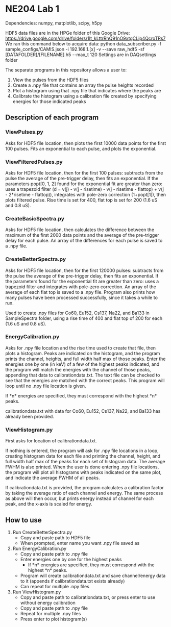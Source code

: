 # NE204 Lab 1

Dependencies: numpy, matplotlib, scipy, h5py

HDF5 data files are in the HPGe folder of this Google Drive: <https://drive.google.com/drive/folders/1lt_kLttrRhQ91nO9xtgCLip4QcroTRs7>
We ran this command below to acquire data:
python data_subscriber.py -f sample_configs/CAMIS.json -i 192.168.1.[x] -v --save raw_hdf5 -sf [DATAFOLDER]/[FILENAME].h5 --max_t 120
Settings are in DAQsettings folder

The separate programs in this repository allows a user to:

1. View the pulses from the HDF5 files
2. Create a .npy file that contains an array the pulse heights recorded
3. Plot a histogram using that .npy file that indicates where the peaks are
4. Calibrate the histogram using a calibration file created by specifying energies for those indicated peaks

## Description of each program

### ViewPulses.py

Asks for HDF5 file location, then plots the first 10000 data points for the first 100 pulses. Fits an exponential to each pulse, and plots the exponential.

### ViewFilteredPulses.py

Asks for HDF5 file location, then for the first 100 pulses: subtracts from the pulse the average of the pre-trigger delay, then fits an exponential. If the parameters popt[0, 1, 2] found for the exponential fit are greater than zero: uses a trapezoid filter (d = v(j) - v(j - risetime) - v(j - risetime - flattop) + v(j - 2*risetime - flattop)), integrates with pole-zero correction (1+popt[1]), then plots filtered pulse. Rise time is set for 400, flat top is set for 200 (1.6 uS and 0.8 uS).

### CreateBasicSpectra.py

Asks for HDF5 file location, then calculates the difference between the maximum of the first 2000 data points and the average of the pre-trigger delay for each pulse. An array of the differences for each pulse is saved to a .npy file.

### CreateBetterSpectra.py

Asks for HDF5 file location, then for the first 120000 pulses: subtracts from the pulse the average of the pre-trigger delay, then fits an exponential. If the parameters found for the exponential fit are greater than zero: uses a trapezoid filter and integrates with pole-zero correction. An array of the average of each flat top is saved to a .npy file. Program also prints how many pulses have been processed successfully, since it takes a while to run.

Used to create .npy files for Co60, Eu152, Cs137, Na22, and Ba133 in SampleSpectra folder, using a rise time of 400 and flat top of 200 for each (1.6 uS and 0.8 uS).

### EnergyCalibration.py

Asks for .npy file location and the rise time used to create that file, then plots a histogram. Peaks are indicated on the histogram, and the program prints the channel, heights, and full width half max of those peaks. Enter the energies one by one (in keV) of a few of the highest peaks indicated, and the program will match the energies with the channel of those peaks, appending that data to calibrationdata.txt. The text file can be checked to see that the energies are matched with the correct peaks. This program will loop until no .npy file location is given.

If \*n\* energies are specified, they must correspond with the highest \*n\* peaks.

calibrationdata.txt with data for Co60, Eu152, Cs137, Na22, and Ba133 has already been provided.

### ViewHistogram.py

First asks for location of calibrationdata.txt.

If nothing is entered, the program will ask for .npy file locations in a loop, creating histogram data for each file and printing the channel, height, and full width half max of the peaks for each set of histogram data. The average FWHM is also printed. When the user is done entering .npy file locations, the program will plot all histograms with peaks indicated on the same plot, and indicate the average FWHM of all peaks.

If calibrationdata.txt is provided, the program calculates a calibration factor by taking the average ratio of each channel and energy. The same process as above will then occur, but prints energy instead of channel for each peak, and the x-axis is scaled for energy.

## How to use

1. Run CreateBetterSpectra.py
   - Copy and paste path to HDF5 file
   - When prompted, enter name you want .npy file saved as
2. Run EnergyCalibration.py
   - Copy and paste path to .npy file
   - Enter energies one by one for the highest peaks
     - If \*n\* energies are specified, they must correspond with the highest \*n\* peaks.
   - Program will create calibrationdata.txt and save channel/energy data to it (appends if calibrationdata.txt exists already)
   - Can repeat for multiple .npy files
3. Run ViewHistogram.py
   - Copy and paste path to calibrationdata.txt, or press enter to use without energy calibration
   - Copy and paste path to .npy file
   - Repeat for multiple .npy files
   - Press enter to plot histogram(s)
